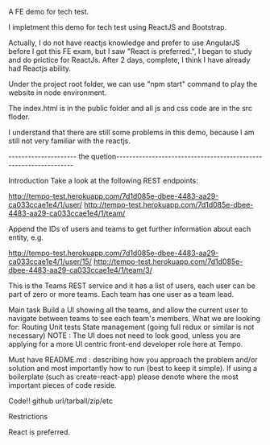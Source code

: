 A FE demo for tech test.

I impletment this demo for tech test using ReactJS and Bootstrap.

Actually, I do not have reactjs knowledge and prefer to use AngularJS before I got this FE exam, but I saw "React is preferred.", I began to study and do prictice for ReactJs. After 2 days, complete, I think I have already had Reactjs ability.

Under the project root folder, we can use "npm start" command to play the website in node environment.

The index.html is in the public folder and all js and css code are in the src floder.

I understand that there are still some problems in this demo, because I am still not very familiar with the reactjs.

--------------------- the quetion-----------------------------------------------------------------

Introduction
Take a look at the following REST endpoints:

http://tempo-test.herokuapp.com/7d1d085e-dbee-4483-aa29-ca033ccae1e4/1/user/ http://tempo-test.herokuapp.com/7d1d085e-dbee-4483-aa29-ca033ccae1e4/1/team/

Append the IDs of users and teams to get further information about each entity, e.g.

http://tempo-test.herokuapp.com/7d1d085e-dbee-4483-aa29-ca033ccae1e4/1/user/15/ http://tempo-test.herokuapp.com/7d1d085e-dbee-4483-aa29-ca033ccae1e4/1/team/3/

This is the Teams REST service and it has a list of users, each user can be part of zero or more teams. Each team has one user as a team lead.

Main task
Build a UI showing all the teams, and allow the current user to navigate between teams to see each team's members.
What we are looking for:
Routing
Unit tests
State management (going full redux or similar is not necessary)
NOTE : The UI does not need to look good, unless you are applying for a more UI centric front-end developer role here at Tempo.

Must have
README.md : describing how you approach the problem and/or solution and most importantly how to run (best to keep it simple). If using a boilerplate (such as create-react-app) please denote where the most important pieces of code reside.

Code!! github url/tarball/zip/etc 

Restrictions

React is preferred.
